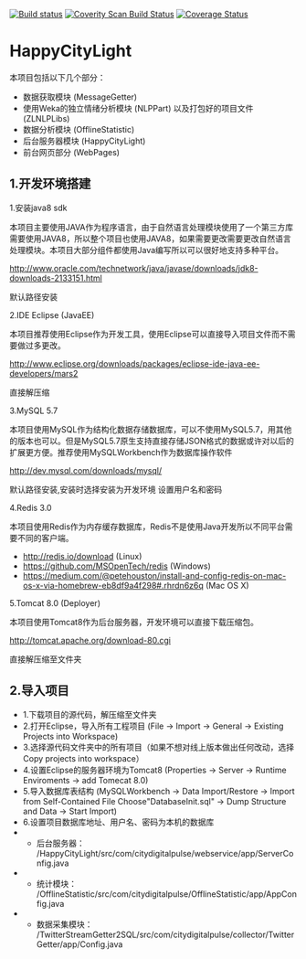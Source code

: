 [![Build status](https://travis-ci.org/mpromonet/v4l2rtspserver.png)](https://travis-ci.org/mpromonet/v4l2rtspserver)
[![Coverity Scan Build Status](https://scan.coverity.com/projects/4644/badge.svg)](https://scan.coverity.com/projects/4644)
[![Coverage Status](https://coveralls.io/repos/github/mpromonet/v4l2rtspserver/badge.svg?branch=master)](https://coveralls.io/github/mpromonet/v4l2rtspserver?branch=master)

# HappyCityLight

本项目包括以下几个部分：
- 数据获取模块 (MessageGetter)
- 使用Weka的独立情绪分析模块 (NLPPart) 以及打包好的项目文件 (ZLNLPLibs)
- 数据分析模块 (OfflineStatistic)
- 后台服务器模块 (HappyCityLight)
- 前台网页部分 (WebPages)

## 1.开发环境搭建

1.安装java8 sdk

本项目主要使用JAVA作为程序语言，由于自然语言处理模块使用了一个第三方库需要使用JAVA8，所以整个项目也使用JAVA8，如果需要更改需要更改自然语言处理模块。本项目大部分组件都使用Java编写所以可以很好地支持多种平台。

http://www.oracle.com/technetwork/java/javase/downloads/jdk8-downloads-2133151.html

默认路径安装

2.IDE Eclipse (JavaEE)

本项目推荐使用Eclipse作为开发工具，使用Eclipse可以直接导入项目文件而不需要做过多更改。

http://www.eclipse.org/downloads/packages/eclipse-ide-java-ee-developers/mars2

直接解压缩

3.MySQL 5.7

本项目使用MySQL作为结构化数据存储数据库，可以不使用MySQL5.7，用其他的版本也可以。但是MySQL5.7原生支持直接存储JSON格式的数据或许对以后的扩展更方便。推荐使用MySQLWorkbench作为数据库操作软件

http://dev.mysql.com/downloads/mysql/

默认路径安装,安装时选择安装为开发环境 设置用户名和密码

4.Redis 3.0

本项目使用Redis作为内存缓存数据库，Redis不是使用Java开发所以不同平台需要不同的客户端。

- http://redis.io/download (Linux) 
- https://github.com/MSOpenTech/redis (Windows)
- https://medium.com/@petehouston/install-and-config-redis-on-mac-os-x-via-homebrew-eb8df9a4f298#.rhrdn6z6q (Mac OS X)


5.Tomcat 8.0 (Deployer)

本项目使用Tomcat8作为后台服务器，开发环境可以直接下载压缩包。

http://tomcat.apache.org/download-80.cgi

直接解压缩至文件夹

## 2.导入项目

- 1.下载项目的源代码，解压缩至文件夹
- 2.打开Eclipse，导入所有工程项目 (File -> Import -> General -> Existing Projects into Workspace)
- 3.选择源代码文件夹中的所有项目（如果不想对线上版本做出任何改动，选择 Copy projects into workspace）
- 4.设置Eclipse的服务器环境为Tomcat8 (Properties -> Server -> Runtime Enviroments -> add Tomecat 8.0)
- 5.导入数据库表结构 (MySQLWorkbench -> Data Import/Restore -> Import from Self-Contained File Choose"DatabaseInit.sql" -> Dump Structure and Data -> Start Import)
- 6.设置项目数据库地址、用户名、密码为本机的数据库
- - 后台服务器： /HappyCityLight/src/com/citydigitalpulse/webservice/app/ServerConfig.java
- - 统计模块： /OfflineStatistic/src/com/citydigitalpulse/OfflineStatistic/app/AppConfig.java
- - 数据采集模块： /TwitterStreamGetter2SQL/src/com/citydigitalpulse/collector/TwitterGetter/app/Config.java
